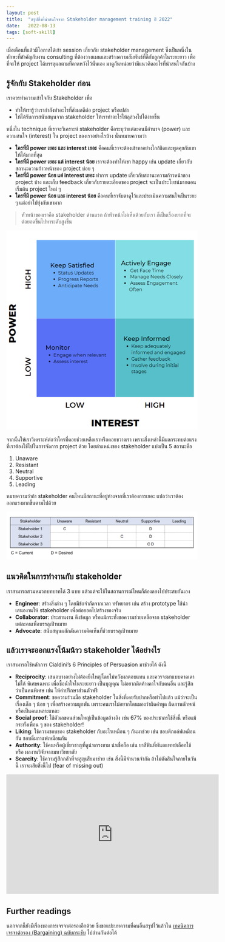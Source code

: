 ```yaml
---
layout: post
title:  "สรุปสิ่งที่น่าสนใจจาก Stakeholder management training ปี 2022"
date:   2022-08-13
tags: [soft-skill]
---
```


เมื่อเดือนที่แล้วมีโอกาสได้เข้า session เกี่ยวกับ stakeholder management ซึ่งเป็นหนึ่งในทักษะที่สำคัญกับงาน consulting ที่ต้องวางแผนและสร้างความสัมพันธ์ที่ดีกับลูกค้าในระยะยาว เพื่อที่จะให้ project ได้บรรลุผลตามที่คาดหวังไว้นั่นเอง มาดูกันหน่อยว่ามีแนวคิดอะไรที่น่าสนใจกันบ้าง  

## รู้จักกับ Stakeholder ก่อน
เราควรทำความเข้าใจกับ Stakeholder เพื่อ

- ทำให้เรารู้ว่าเรากำลังทำอะไรที่ส่งผลดีต่อ project หรือเปล่า
- ให้ได้รับการสนับสนุนจาก stakeholder ให้เราทำอะไรให้ลุล่วงไปได้ง่ายขึ้น

หนึ่งใน technique ที่เราจะวิเคราะห์ stakeholder คือระบุว่าแต่ละคนมีอำนาจ (power) และความสนใจ (interest) ใน project ของเราอย่างไรบ้าง นั่นหมายความว่า

- **ใครที่มี power เยอะ และ interest เยอะ** คือคนที่เราจะต้องเข้าหาอย่างใกล้ชิดและพูดคุยกับเขาให้ได้มากที่สุด
- **ใครที่มี power เยอะ แต่ interest น้อย** เราจะต้องทำให้เขา happy เช่น update เกี่ยวกับสถานะความก้าวหน้าของ project บ่อย ๆ
- **ใครที่มี power น้อย แต่ interest เยอะ** ทำการ update เกี่ยวกับสถานะความก้าวหน้าของ project บ้าง และเก็บ feedback เกี่ยวกับรายละเอียดของ project จะเป็นประโยชน์มากตอนเริ่มต้น project ใหม่ ๆ
- **ใครที่มี power น้อย และ interest น้อย** คือคนที่เราจับตาดูไว้และประเมินความสนใจเป็นระยะ ๆ แต่อย่าไปยุ่งกับเขามาก

> หัวหน้าของเราคือ stakeholder ด่านแรก ถ้าหัวหน้าไม่เห็นด้วยกับเรา ก็เป็นเรื่องยากที่จะต่อยอดขึ้นไปหาระดับสูงขึ้น

![Power interest matrix](/assets/2022-08-13-power-interest-matrix.png)

จากนั้นให้เราวิเคราะห์ต่อว่าใครที่คอยช่วยเหลือเราหรือคอยขวางเรา เพราะสิ่งเหล่านี้มีผลกระทบต่อแรงที่เราต้องใช้ไปในการจัดการ project ด้วย โดยตำแหน่งของ stakeholder แบ่งเป็น 5 สถานะคือ

1. Unaware
2. Resistant
3. Neutral
4. Supportive
5. Leading

หมายความว่าถ้า stakeholder คนไหนมีสถานะที่อยู่ห่างจากที่เราต้องการเยอะ แปลว่าเราต้องออกแรงมากขึ้นตามไปด้วย

![Engagement assessment matrix](/assets/2022-08-13-engagement-assessment-matrix.png)

## แนวคิดในการทำงานกับ stakeholder
เราสามารถสวมหมวกบทบาทได้ 3 แบบ แล้วแต่จะใช้ในสถานการณ์ไหนก็ต้องลองไปประสบกันเอง

- **Engineer**: สร้างสิ่งต่าง ๆ โดยมีข้อจำกัดจากเวลา ทรัพยากร เช่น สร้าง prototype ใช้นำเสนองานให้ stakeholder เพื่อต่อยอดไปสร้างของจริง
- **Collaborator**: ประสานงาน ดึงข้อมูล หรือแม้กระทั่งขอความช่วยเหลือจาก stakeholder แต่ละคนเพื่อบรรลุเป้าหมาย
- **Advocate**: สนับสนุนผลักดันความคิดเห็นที่ช่วยบรรลุเป้าหมาย

## แล้วเราจะออกแรงโน้มน้าว stakeholder ได้อย่างไร
เราสามารถใช้หลักการ Cialdini’s 6 Principles of Persuasion มาช่วยได้ ดังนี้

- **Reciprocity**: เสนอบางอย่างไม่ต้องยิ่งใหญ่โดยไม่หวังผลตอบแทน และควรจะมาแบบคาดเดาไม่ได้ พิเศษเฉพาะ เพื่อซื้อน้ำใจในระยะยาว เป็นบุญคุณ ไม่อยากติดค้างคาใจกับคนอื่น และรู้สึกว่าเป็นคนพิเศษ เช่น ให้คำปรึกษาส่วนตัวฟรี
- **Commitment**: ขอความร่วมมือ stakeholder ในสิ่งที่เคยรับปากหรือทำไปแล้ว แม้ว่าจะเป็นเรื่องเล็ก ๆ น้อย ๆ เพื่อสร้างความผูกพัน เพราะคนเราไม่อยากโดนมองว่าผิดคำพูด ผิดภาพลักษณ์ หรือเป็นคนเหลาะแหละ
- **Social proof**: ใช้ตัวเลขคนส่วนใหญ่เป็นข้อมูลอ้างอิง เช่น 67% ของประชากรใช้สิ่งนี้ หรือแม้กระทั่งเพื่อน ๆ ของ stakeholder!
- **Liking**: ใช้ความชอบของ stakeholder กับอะไรเหมือน ๆ กันมาช่วย เช่น ชอบตีกอล์ฟเหมือนกัน ชอบดื่มกาแฟเหมือนกัน
- **Authority**: ใช้คนหรือผู้เชี่ยวชาญที่ดูน่าเกรงขาม น่าเชื่อถือ เช่น ยาสีฟันที่ทันตแพทย์เลือกใช้ หรือ ผลงานวิจัยจากมหาวิทยาลัย
- **Scarcity**: ใช้ความรู้สึกกลัวที่จะสูญเสียมาช่วย เช่น สิ่งนี้มีจำนวนจำกัด ถ้าไม่ตัดสินใจภายในวันนี้ เราจะเสียสิ่งนี้ไป (fear of missing out)

<iframe width="560" height="315" src="https://www.youtube.com/embed/cFdCzN7RYbw" title="YouTube video player" frameborder="0" allow="accelerometer; autoplay; clipboard-write; encrypted-media; gyroscope; picture-in-picture" allowfullscreen></iframe>

## Further readings

นอกจากนี้ยังมีเรื่องของการเจรจาต่อรองอีกด้วย ซึ่งขอแปะบทความที่คนอื่นสรุปไว้แล้วใน [เทคนิคการเจรจาต่อรอง (Bargaining) ฉบับกระชับ](https://medium.com/kbtg-life/%E0%B9%80%E0%B8%97%E0%B8%84%E0%B8%99%E0%B8%B4%E0%B8%84%E0%B8%81%E0%B8%B2%E0%B8%A3%E0%B9%80%E0%B8%88%E0%B8%A3%E0%B8%88%E0%B8%B2%E0%B8%95%E0%B9%88%E0%B8%AD%E0%B8%A3%E0%B8%AD%E0%B8%87-bargaining-%E0%B8%89%E0%B8%9A%E0%B8%B1%E0%B8%9A%E0%B8%81%E0%B8%A3%E0%B8%B0%E0%B8%8A%E0%B8%B1%E0%B8%9A-18de385a6ee1) ไปอ่านกันต่อได้